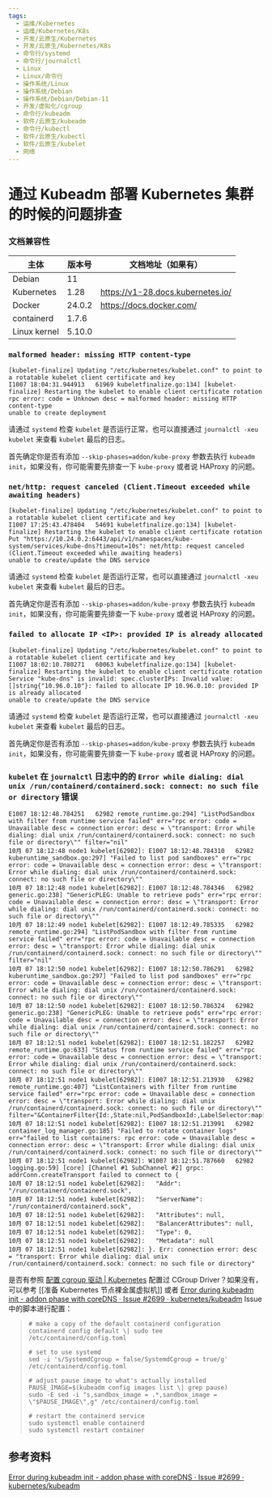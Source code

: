 ```yaml
---
tags:
  - 运维/Kubernetes
  - 运维/Kubernetes/K8s
  - 开发/云原生/Kubernetes
  - 开发/云原生/Kubernetes/K8s
  - 命令行/systemd
  - 命令行/journalctl
  - Linux
  - Linux/命令行
  - 操作系统/Linux
  - 操作系统/Debian
  - 操作系统/Debian/Debian-11
  - 开发/虚拟化/cgroup
  - 命令行/kubeadm
  - 软件/云原生/kubeadm
  - 命令行/kubectl
  - 软件/云原生/kubectl
  - 软件/云原生/kubelet
  - 网络
---
```

# 通过 Kubeadm 部署 Kubernetes 集群的时候的问题排查

### 文档兼容性

| 主体         | 版本号 | 文档地址（如果有）                |
| ------------ | ------ | --------------------------------- |
| Debian       | 11     |                                   |
| Kubernetes   | 1.28   | https://v1-28.docs.kubernetes.io/ |
| Docker       | 24.0.2 | https://docs.docker.com/          |
| containerd   | 1.7.6  |                                   |
| Linux kernel | 5.10.0 |                                   |

### `malformed header: missing HTTP content-type`

```shell
[kubelet-finalize] Updating "/etc/kubernetes/kubelet.conf" to point to a rotatable kubelet client certificate and key
I1007 18:04:31.944913   61969 kubeletfinalize.go:134] [kubelet-finalize] Restarting the kubelet to enable client certificate rotation
rpc error: code = Unknown desc = malformed header: missing HTTP content-type
unable to create deployment
```

请通过 `systemd` 检查 `kubelet` 是否运行正常，也可以直接通过 `journalctl -xeu kubelet` 来查看 `kubelet` 最后的日志。

首先确定你是否有添加 `--skip-phases=addon/kube-proxy` 参数去执行 `kubeadm init`，如果没有，你可能需要先排查一下 `kube-proxy` 或者说 HAProxy 的问题。

### `net/http: request canceled (Client.Timeout exceeded while awaiting headers)`

```shell
[kubelet-finalize] Updating "/etc/kubernetes/kubelet.conf" to point to a rotatable kubelet client certificate and key
I1007 17:25:43.478404   54691 kubeletfinalize.go:134] [kubelet-finalize] Restarting the kubelet to enable client certificate rotation
Put "https://10.24.0.2:6443/api/v1/namespaces/kube-system/services/kube-dns?timeout=10s": net/http: request canceled (Client.Timeout exceeded while awaiting headers)
unable to create/update the DNS service
```

请通过 `systemd` 检查 `kubelet` 是否运行正常，也可以直接通过 `journalctl -xeu kubelet` 来查看 `kubelet` 最后的日志。

首先确定你是否有添加 `--skip-phases=addon/kube-proxy` 参数去执行 `kubeadm init`，如果没有，你可能需要先排查一下 `kube-proxy` 或者说 HAProxy 的问题。
### `failed to allocate IP <IP>: provided IP is already allocated`

```shell
[kubelet-finalize] Updating "/etc/kubernetes/kubelet.conf" to point to a rotatable kubelet client certificate and key
I1007 18:02:10.780271   60063 kubeletfinalize.go:134] [kubelet-finalize] Restarting the kubelet to enable client certificate rotation
Service "kube-dns" is invalid: spec.clusterIPs: Invalid value: []string{"10.96.0.10"}: failed to allocate IP 10.96.0.10: provided IP is already allocated
unable to create/update the DNS service
```

请通过 `systemd` 检查 `kubelet` 是否运行正常，也可以直接通过 `journalctl -xeu kubelet` 来查看 `kubelet` 最后的日志。

首先确定你是否有添加 `--skip-phases=addon/kube-proxy` 参数去执行 `kubeadm init`，如果没有，你可能需要先排查一下 `kube-proxy` 或者说 HAProxy 的问题。

### `kubelet` 在 `journalctl` 日志中的的 `Error while dialing: dial unix /run/containerd/containerd.sock: connect: no such file or directory` 错误

```shell
E1007 18:12:48.784251   62982 remote_runtime.go:294] "ListPodSandbox with filter from runtime service failed" err="rpc error: code = Unavailable desc = connection error: desc = \"transport: Error while dialing: dial unix /run/containerd/containerd.sock: connect: no such file or directory\"" filter="nil"
10月 07 18:12:48 node1 kubelet[62982]: E1007 18:12:48.784310   62982 kuberuntime_sandbox.go:297] "Failed to list pod sandboxes" err="rpc error: code = Unavailable desc = connection error: desc = \"transport: Error while dialing: dial unix /run/containerd/containerd.sock: connect: no such file or directory\""
10月 07 18:12:48 node1 kubelet[62982]: E1007 18:12:48.784346   62982 generic.go:238] "GenericPLEG: Unable to retrieve pods" err="rpc error: code = Unavailable desc = connection error: desc = \"transport: Error while dialing: dial unix /run/containerd/containerd.sock: connect: no such file or directory\""
10月 07 18:12:49 node1 kubelet[62982]: E1007 18:12:49.785335   62982 remote_runtime.go:294] "ListPodSandbox with filter from runtime service failed" err="rpc error: code = Unavailable desc = connection error: desc = \"transport: Error while dialing: dial unix /run/containerd/containerd.sock: connect: no such file or directory\"" filter="nil"
10月 07 18:12:50 node1 kubelet[62982]: E1007 18:12:50.786291   62982 kuberuntime_sandbox.go:297] "Failed to list pod sandboxes" err="rpc error: code = Unavailable desc = connection error: desc = \"transport: Error while dialing: dial unix /run/containerd/containerd.sock: connect: no such file or directory\""
10月 07 18:12:50 node1 kubelet[62982]: E1007 18:12:50.786324   62982 generic.go:238] "GenericPLEG: Unable to retrieve pods" err="rpc error: code = Unavailable desc = connection error: desc = \"transport: Error while dialing: dial unix /run/containerd/containerd.sock: connect: no such file or directory\""
10月 07 18:12:51 node1 kubelet[62982]: E1007 18:12:51.182257   62982 remote_runtime.go:633] "Status from runtime service failed" err="rpc error: code = Unavailable desc = connection error: desc = \"transport: Error while dialing: dial unix /run/containerd/containerd.sock: connect: no such file or directory\""
10月 07 18:12:51 node1 kubelet[62982]: E1007 18:12:51.213930   62982 remote_runtime.go:407] "ListContainers with filter from runtime service failed" err="rpc error: code = Unavailable desc = connection error: desc = \"transport: Error while dialing: dial unix /run/containerd/containerd.sock: connect: no such file or directory\"" filter="&ContainerFilter{Id:,State:nil,PodSandboxId:,LabelSelector:map[string]string{},}"
10月 07 18:12:51 node1 kubelet[62982]: E1007 18:12:51.213991   62982 container_log_manager.go:185] "Failed to rotate container logs" err="failed to list containers: rpc error: code = Unavailable desc = connection error: desc = \"transport: Error while dialing: dial unix /run/containerd/containerd.sock: connect: no such file or directory\""
10月 07 18:12:51 node1 kubelet[62982]: W1007 18:12:51.787660   62982 logging.go:59] [core] [Channel #1 SubChannel #2] grpc: addrConn.createTransport failed to connect to {
10月 07 18:12:51 node1 kubelet[62982]:   "Addr": "/run/containerd/containerd.sock",
10月 07 18:12:51 node1 kubelet[62982]:   "ServerName": "/run/containerd/containerd.sock",
10月 07 18:12:51 node1 kubelet[62982]:   "Attributes": null,
10月 07 18:12:51 node1 kubelet[62982]:   "BalancerAttributes": null,
10月 07 18:12:51 node1 kubelet[62982]:   "Type": 0,
10月 07 18:12:51 node1 kubelet[62982]:   "Metadata": null
10月 07 18:12:51 node1 kubelet[62982]: }. Err: connection error: desc = "transport: Error while dialing: dial unix /run/containerd/containerd.sock: connect: no such file or directory"
```

是否有参照 [配置 cgroup 驱动 | Kubernetes](https://kubernetes.io/zh-cn/docs/tasks/administer-cluster/kubeadm/configure-cgroup-driver/) 配置过 CGroup Driver？如果没有，可以参考 [[准备 Kubernetes 节点裸金属虚拟机]] 或者 [Error during kubeadm init - addon phase with coreDNS · Issue #2699 · kubernetes/kubeadm](https://github.com/kubernetes/kubeadm/issues/2699) Issue 中的脚本进行配置：

> ```shell
> # make a copy of the default containerd configuration
> containerd config default \| sudo tee /etc/containerd/config.toml
> 
> # set to use systemd
> sed -i 's/SystemdCgroup = false/SystemdCgroup = true/g' /etc/containerd/config.toml
> 
> # adjust pause image to what's actually installed
> PAUSE_IMAGE=$(kubeadm config images list \| grep pause)
> sudo -E sed -i "s,sandbox_image = .*,sandbox_image = \"$PAUSE_IMAGE\",g" /etc/containerd/config.toml
> 
> # restart the containerd service
> sudo systemctl enable containerd
> sudo systemctl restart container
> ```
## 参考资料

[Error during kubeadm init - addon phase with coreDNS · Issue #2699 · kubernetes/kubeadm](https://github.com/kubernetes/kubeadm/issues/2699)